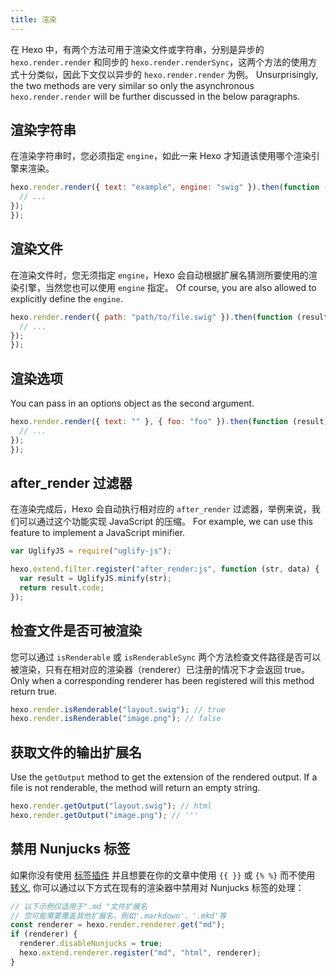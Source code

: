```yaml
---
title: 渲染
---
```


在 Hexo 中，有两个方法可用于渲染文件或字符串，分别是异步的 `hexo.render.render` 和同步的 `hexo.render.renderSync`，这两个方法的使用方式十分类似，因此下文仅以异步的 `hexo.render.render` 为例。 Unsurprisingly, the two methods are very similar so only the asynchronous `hexo.render.render` will be further discussed in the below paragraphs.

## 渲染字符串

在渲染字符串时，您必须指定 `engine`，如此一来 Hexo 才知道该使用哪个渲染引擎来渲染。

```js
hexo.render.render({ text: "example", engine: "swig" }).then(function (result) {
  // ...
});
});
```

## 渲染文件

在渲染文件时，您无须指定 `engine`，Hexo 会自动根据扩展名猜测所要使用的渲染引擎，当然您也可以使用 `engine` 指定。 Of course, you are also allowed to explicitly define the `engine`.

```js
hexo.render.render({ path: "path/to/file.swig" }).then(function (result) {
  // ...
});
});
```

## 渲染选项

You can pass in an options object as the second argument.

```js
hexo.render.render({ text: "" }, { foo: "foo" }).then(function (result) {
  // ...
});
});
```

## after_render 过滤器

在渲染完成后，Hexo 会自动执行相对应的 `after_render` 过滤器，举例来说，我们可以通过这个功能实现 JavaScript 的压缩。 For example, we can use this feature to implement a JavaScript minifier.

```js
var UglifyJS = require("uglify-js");

hexo.extend.filter.register("after_render:js", function (str, data) {
  var result = UglifyJS.minify(str);
  return result.code;
});
```

## 检查文件是否可被渲染

您可以通过 `isRenderable` 或 `isRenderableSync` 两个方法检查文件路径是否可以被渲染，只有在相对应的渲染器（renderer）已注册的情况下才会返回 true。 Only when a corresponding renderer has been registered will this method return true.

```js
hexo.render.isRenderable("layout.swig"); // true
hexo.render.isRenderable("image.png"); // false
```

## 获取文件的输出扩展名

Use the `getOutput` method to get the extension of the rendered output. If a file is not renderable, the method will return an empty string.

```js
hexo.render.getOutput("layout.swig"); // html
hexo.render.getOutput("image.png"); // '''
```

## 禁用 Nunjucks 标签

如果你没有使用 [标签插件](/zh-cn/docs/tag-plugins) 并且想要在你的文章中使用 `{{ }}` 或 `{% %}` 而不使用 [转义](/zh-cn/docs/troubleshooting#转义（Escape）内容), 你可以通过以下方式在现有的渲染器中禁用对 Nunjucks 标签的处理：

```js
// 以下示例仅适用于".md "文件扩展名
// 您可能需要覆盖其他扩展名，例如'.markdown'、'.mkd'等
const renderer = hexo.render.renderer.get("md");
if (renderer) {
  renderer.disableNunjucks = true;
  hexo.extend.renderer.register("md", "html", renderer);
}
```
